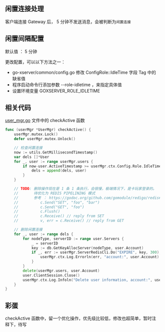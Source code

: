 ## 闲置连接处理

客户端连接 Gateway 后， 5 分钟不发送消息，会被判断为`闲置连接`

## 闲置间隔配置

默认值 ： 5 分钟

更改配置，可以以下方法之一：
- go-xserver/common/config.go
  修改 ConfigRole::IdleTime 字段 Tag 中的缺省值
- 程序启动命令行添加参数 --role-idletime ，来指定具体值
- 设置环境变量 GOXSERVER_ROLE_IDLETIME


## 相关代码

[user_mgr.go](../internal/components/node/gateway/user_mgr.go) 文件中的 checkActive 函数

```go
func (userMgr *UserMgr) checkActive() {
	userMgr.mutex.Lock()
	defer userMgr.mutex.Unlock()

	// 检查闲置连接
	now := utils.GetMillisecondTimestamp()
	var dels []*User
	for _, user := range userMgr.users {
		if now-user.ActiveTimestamp >= userMgr.ctx.Config.Role.IdleTime*1000 {
			dels = append(dels, user)
		}
	}

	// TODO: 删除操作现在是 1 条 1 条执行，会很慢，极端情况下，是卡玩家登录的。
	//       待优化为 REDIS PIPELINING 模式
	//       参考 ： https://godoc.org/github.com/gomodule/redigo/redis#hdr-Pipelining ，类似：
	//       	c.Send("SET", "foo", "bar")
	//			c.Send("GET", "foo")
	//			c.Flush()
	//			c.Receive() // reply from SET
	//			v, err = c.Receive() // reply from GET

	// 删除闲置连接
	for _, user := range dels {
		for nodeType, serverID := range user.Servers {
			_ = serverID
			key := db.GetKeyAllocServer(nodeType, user.Account)
			if _, err := userMgr.ServerRedisCli.Do("EXPIRE", key, 300); err != nil { // 设置账号分配的服务器资源信息，过期时间 5 分钟
				userMgr.ctx.Log.Errorln(err, "account:", user.Account)
			}
		}
		delete(userMgr.users, user.Account)
		user.ClientSession.Close()
		userMgr.ctx.Log.Infoln("Delete user information, account:", user.Account)
	}
}
```

## 彩蛋

checkActive 函数中，留一个优化操作，优先级比较低，修改也超简单，暂时注释下，待写
